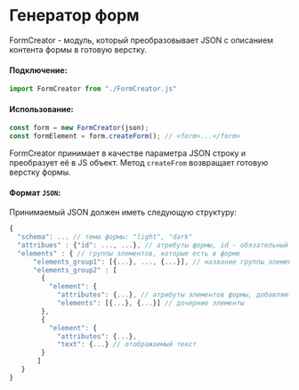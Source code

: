 # Генератор форм
FormCreator - модуль, который преобразовывает JSON с описанием контента формы в готовую верстку. 
#### Подключение: 
```js
import FormCreator from "./FormCreator.js"
```
#### Использование: 
```js
const form = new FormCreator(json); 
const formElement = form.createForm(); // <form>...</form>
```
FormCreator принимает в качестве параметра JSON строку и преобразует её в JS объект. Метод `createFrom` возвращает готовую верстку формы.
#### Формат `JSON`:
Принимаемый JSON должен иметь следующую структуру: 
```js
{
  "schema": ... // тема формы: "light", "dark"
  "attribues" : {"id": ..., ...}, // атрибуты формы, id - обязательный атрибут, определяет общий класс формы для стилизации
  "elements" : { // группы элементов, которые есть в форме 
      "elements_group1": [{...}, ..., {...}], // название группы элементов - произвольное, не должно повторяться. Группа с инпутами должна включать в названии группы слово 'input'.
      "elements_group2" : [
        {
          "element": {
            "attributes": {...}, // атрибуты элементов формы, добавляются в html, доступны любые стандартные атрибуты элемента
            "elements": [{...}, {...}] // дочерние элементы 
        },
        { 
          "element": {
            "attributes": {...}, 
            "text": {...} // отображаемый текст
        }
       ]
   }
}
```

